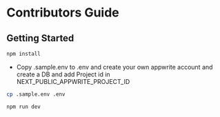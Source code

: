 # Contributors Guide

## Getting Started

```bash
npm install
```

- Copy .sample.env to .env and create your own appwrite account and create a DB and add Project id in NEXT_PUBLIC_APPWRITE_PROJECT_ID

```bash
cp .sample.env .env
```

```bash
npm run dev
```
